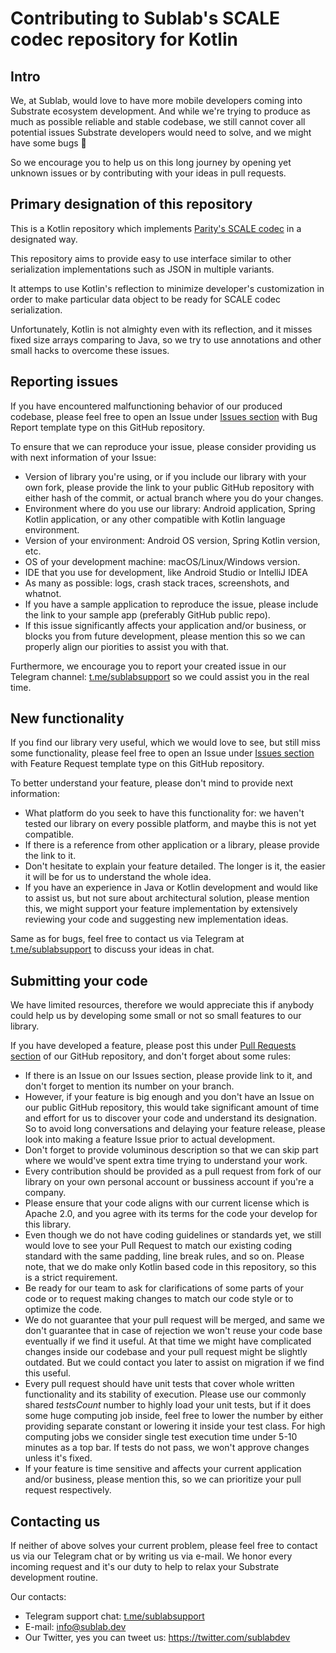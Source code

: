 # Contributing to Sublab's SCALE codec repository for Kotlin

## Intro

We, at Sublab, would love to have more mobile developers coming into Substrate ecosystem development. And while we're trying to produce as much as possible reliable and stable codebase, we still cannot cover all potential issues Substrate developers would need to solve, and we might have some bugs 🐞

So we encourage you to help us on this long journey by opening yet unknown issues or by contributing with your ideas in pull requests.

## Primary designation of this repository

This is a Kotlin repository which implements [Parity's SCALE codec](https://docs.substrate.io/reference/scale-codec/) in a designated way. 

This repository aims to provide easy to use interface similar to other serialization implementations such as JSON in multiple variants. 

It attemps to use Kotlin's reflection to minimize developer's customization in order to make particular data object to be ready for SCALE codec serialization.

Unfortunately, Kotlin is not almighty even with its reflection, and it misses fixed size arrays comparing to Java, so we try to use annotations and other small hacks to overcome these issues.

## Reporting issues

If you have encountered malfunctioning behavior of our produced codebase, please feel free to open an Issue under [Issues section](https://github.com/sublabdev/scale-codec-kotlin/issues) with Bug Report template type on this GitHub repository.

To ensure that we can reproduce your issue, please consider providing us with next information of your Issue:

- Version of library you're using, or if you include our library with your own fork, please provide the link to your public GitHub repository with either hash of the commit, or actual branch where you do your changes.
- Environment where do you use our library: Android application, Spring Kotlin application, or any other compatible with Kotlin language environment.
- Version of your environment: Android OS version, Spring Kotlin version, etc.
- OS of your development machine: macOS/Linux/Windows version.
- IDE that you use for development, like Android Studio or IntelliJ IDEA
- As many as possible: logs, crash stack traces, screenshots, and whatnot.
- If you have a sample application to reproduce the issue, please include the link to your sample app (preferably GitHub public repo).
- If this issue significantly affects your application and/or business, or blocks you from future development, please mention this so we can properly align our piorities to assist you with that.

Furthermore, we encourage you to report your created issue in our Telegram channel: [t.me/sublabsupport](http://t.me/sublabsupport) so we could assist you in the real time.

## New functionality

If you find our library very useful, which we would love to see, but still miss some functionality, please feel free to open an Issue under [Issues section](https://github.com/sublabdev/scale-codec-kotlin/issues) with Feature Request template type on this GitHub repository. 

To better understand your feature, please don't mind to provide next information:

- What platform do you seek to have this functionality for: we haven't tested our library on every possible platform, and maybe this is not yet compatible.
- If there is a reference from other application or a library, please provide the link to it.
- Don't hesitate to explain your feature detailed. The longer is it, the easier it will be for us to understand the whole idea.
- If you have an experience in Java or Kotlin development and would like to assist us, but not sure about architectural solution, please mention this, we might  support your feature implementation by extensively reviewing your code and suggesting new implementation ideas.

Same as for bugs, feel free to contact us via Telegram at [t.me/sublabsupport](http://t.me/sublabsupport) to discuss your ideas in chat.

## Submitting your code

We have limited resources, therefore we would appreciate this if anybody could help us by developing some small or not so small features to our library. 

If you have developed a feature, please post this under [Pull Requests section](https://github.com/sublabdev/scale-codec-kotlin/pulls) of our GitHub repository, and don't forget about some rules:

- If there is an Issue on our Issues section, please provide link to it, and don't forget to mention its number on your branch.
- However, if your feature is big enough and you don't have an Issue on our public GitHub repository, this would take significant amount of time and effort for us to discover your code and understand its designation. So to avoid long conversations and delaying your feature release, please look into making a feature Issue prior to actual development.
- Don't forget to provide voluminous description so that we can skip part where we would've spent extra time trying to understand your work.
- Every contribution should be provided as a pull request from fork of our library on your own personal account or bussiness account if you're a company.
- Please ensure that your code aligns with our current license which is Apache 2.0, and you agree with its terms for the code your develop for this library.
- Even though we do not have coding guidelines or standards yet, we still would love to see your Pull Request to match our existing coding standard with the same padding, line break rules, and so on. Please note, that we do make only Kotlin based code in this repository, so this is a strict requirement.
- Be ready for our team to ask for clarifications of some parts of your code or to request making changes to match our code style or to optimize the code.
- We do not guarantee that your pull request will be merged, and same we don't guarantee that in case of rejection we won't reuse your code base eventually if we find it useful. At that time we might have complicated changes inside our codebase and your pull request might be slightly outdated. But we could contact you later to assist on migration if we find this useful.
- Every pull request should have unit tests that cover whole written functionality and its stability of execution. Please use our commonly shared *testsCount* number to highly load your unit tests, but if it does some huge computing job inside, feel free to lower the number by either providing separate constant or lowering it inside your test class. For high computing jobs we consider single test execution time under 5-10 minutes as a top bar. If tests do not pass, we won't approve changes unless it's fixed.
- If your feature is time sensitive and affects your current application and/or business, please mention this, so we can prioritize your pull request respectively.

## Contacting us

If neither of above solves your current problem, please feel free to contact us via our Telegram chat or by writing us via e-mail. We honor every incoming request and it's our duty to help to relax your Substrate development routine.

Our contacts:

- Telegram support chat: [t.me/sublabsupport](http://t.me/sublabsupport)
- E-mail: [info@sublab.dev](mailto:info@sublab.dev)
- Our Twitter, yes you can tweet us: https://twitter.com/sublabdev
